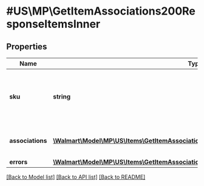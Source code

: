 # #US\MP\GetItemAssociations200ResponseItemsInner

## Properties

Name | Type | Description | Notes
------------ | ------------- | ------------- | -------------
**sku** | **string** | An arbitrary alphanumeric unique ID, specified by the seller, which identifies each item. |
**associations** | [**\Walmart\Model\MP\US\Items\GetItemAssociations200ResponseItemsInnerAssociationsInner[]**](GetItemAssociations200ResponseItemsInnerAssociationsInner.md) | Item Associations like shippingTemplate, shipNode. | [optional]
**errors** | [**\Walmart\Model\MP\US\Items\GetItemAssociations200ResponseItemsInnerErrorsInner[]**](GetItemAssociations200ResponseItemsInnerErrorsInner.md) |  | [optional]


[[Back to Model list]](../) [[Back to API list]](../../Api/US/MP) [[Back to README]](../../README.md)
